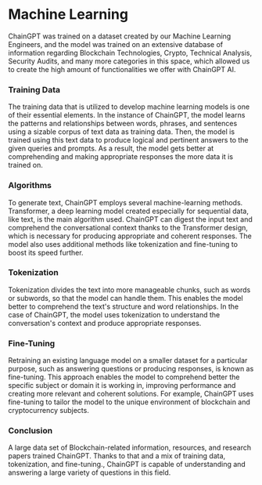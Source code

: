 # Machine Learning

ChainGPT was trained on a dataset created by our Machine Learning Engineers, and the model was trained on an extensive database of information regarding Blockchain Technologies, Crypto, Technical Analysis, Security Audits, and many more categories in this space, which allowed us to create the high amount of functionalities we offer with ChainGPT AI. &#x20;

### Training Data

The training data that is utilized to develop machine learning models is one of their essential elements. In the instance of ChainGPT, the model learns the patterns and relationships between words, phrases, and sentences using a sizable corpus of text data as training data. Then, the model is trained using this text data to produce logical and pertinent answers to the given queries and prompts. As a result, the model gets better at comprehending and making appropriate responses the more data it is trained on.



### Algorithms

To generate text, ChainGPT employs several machine-learning methods. Transformer, a deep learning model created especially for sequential data, like text, is the main algorithm used. ChainGPT can digest the input text and comprehend the conversational context thanks to the Transformer design, which is necessary for producing appropriate and coherent responses. The model also uses additional methods like tokenization and fine-tuning to boost its speed further.



### Tokenization

Tokenization divides the text into more manageable chunks, such as words or subwords, so that the model can handle them. This enables the model better to comprehend the text's structure and word relationships. In the case of ChainGPT, the model uses tokenization to understand the conversation's context and produce appropriate responses.



### Fine-Tuning

Retraining an existing language model on a smaller dataset for a particular purpose, such as answering questions or producing responses, is known as fine-tuning. This approach enables the model to comprehend better the specific subject or domain it is working in, improving performance and creating more relevant and coherent solutions. For example, ChainGPT uses fine-tuning to tailor the model to the unique environment of blockchain and cryptocurrency subjects.



### Conclusion

A large data set of Blockchain-related information, resources, and research papers trained ChainGPT. Thanks to that and a mix of training data, tokenization, and fine-tuning., ChainGPT is capable of understanding and answering a large variety of questions in this field.&#x20;
